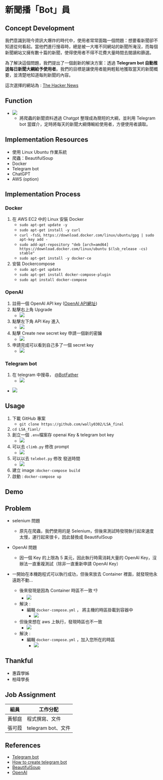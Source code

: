 # 新聞播「Bot」員

## Concept Development
我們意識到現今資訊大爆炸的時代中，使用者常常面臨一個問題：想要看新聞卻不知道從何看起。當他們進行搜尋時，總是被一大堆不同網站的新聞所淹沒，而每個新聞網站又擁有數十篇的新聞，使得使用者不得不花費大量時間去閱讀和篩選。

為了解決這個問題，我們提出了一個創新的解決方案：透過 **Telegram bot 自動推送每日新聞大綱給予使用者**。我們的目標是讓使用者能夠輕鬆地獲取當天的新聞概要，並清楚地知道每則新聞的內容。

這次選擇的網站為 : [The Hacker News](https://thehackernews.com/)
## Function
- ![](https://hackmd.io/_uploads/rJTPu3Mvn.png)
    - 將爬蟲的新聞資料透過 Chatgpt 整理成為簡短的大綱，並利用 Telegram bot 當媒介，定時將每天的新聞大綱傳輸給使用者，方便使用者讀取。
## Implementation Resources
- 使用 Linux Ubuntu 作業系統
- 爬蟲：BeautifulSoup
- Docker
- Telegram bot
- ChatGPT
- AWS (option)
## Implementation Process
### Docker
1. 在 AWS EC2 中的 Linux 安裝 Docker
    - `sudo apt-get update -y`
    - `sudo apt-get install -y curl`
    - `curl -fsSL https://download.docker.com/linux/ubuntu/gpg | sudo apt-key add -`
    - `sudo add-apt-repository "deb [arch=amd64] https://download.docker.com/linux/ubuntu $(lsb_release -cs) stable"`
    - `sudo apt-get install -y docker-ce`
3. 安裝 Dockercompose
    - `sudo apt-get update`
    - `sudo apt-get install docker-compose-plugin`
    - `sudo apt install docker-compose`
### OpenAI
1. 註冊一個 OpenAI API key ([OpenAI API網址](https://platform.openai.com/signup))
2. 點擊右上角 Upgrade
    - ![](https://hackmd.io/_uploads/H16MG7Jw2.png)
3. 點擊左下角 API Key 進入
    - ![](https://hackmd.io/_uploads/S1A4fX1Dn.png)
4. 點擊 Create new secret key 申請一個新的密鑰
    - ![](https://hackmd.io/_uploads/BJGcf7kw2.png)
5. 申請完成可以看到自己多了一個 secret key
    - ![](https://hackmd.io/_uploads/SJ7Hm7kD2.png)
### Telegram bot
1. 在 telegram 中搜尋， [@BotFather](https://t.me/BotFather)
    - ![](https://hackmd.io/_uploads/BJ10vsMP2.png) 
- ![](https://hackmd.io/_uploads/SJVOFiMD2.png)
## Usage
1. 下載 GitHub 專案
    - `git clone https://github.com/wally0302/LSA_final`
2. `cd LSA_fianl/`
3. 創立一個 `.env`檔案存 openai Key & telegram bot key
    - ![](https://hackmd.io/_uploads/SkT34oMw3.png)
4. 可以去 `climb.py` 修改 prompt
    - ![](https://hackmd.io/_uploads/ByBnriGP2.png)
5. 可以以去 `telebot.py` 修改 發送時間
    - ![](https://hackmd.io/_uploads/BkmBZ2Gvn.png) 
6. 建立 image :`docker-compose build`
7. 啟動 : `docker-compose up`
## Demo

## Problem
- selenium 問題
    - 原先在爬蟲，我們使用的是 Selenium，但後來測試時發現執行起來速度太慢，運行起來很卡，因此替換成 BeautifulSoup
- OpenAI 問題
    - 因一個 Key 的上限為 5 美元，因此執行時需消耗大量的 OpenAI Key，沒辦法一直重複測試（除非一直重新申請 OpenAI Key）

- 一開始在本機跑程式可以執行成功，但後來放去 Container 裡面，就發現他永遠跑不動...
    - 後來發現是因為 Container 時區不一致 :-1: 
        - ![](https://hackmd.io/_uploads/HyqGBMMv2.png)
    - 解決 : 
        - 編輯 `docker-compose.yml` ， 將主機的時區掛載到容器中
            - ![](https://hackmd.io/_uploads/HyXmwGMD2.png) 
    - 但後來想在 aws 上執行，發現時區也不一致
        - ![](https://hackmd.io/_uploads/H1NQAffv2.png)
    - 解決 : 
        - 編輯 `docker-compose.yml` ，加入您所在的時區
            - ![](https://hackmd.io/_uploads/H19VCzfvh.png)
 



## Thankful
- 惠霖學姊
- 柏瑋學長
## Job Assignment
| 組員| 工作分配|
| -------- | -------- |
| 黃郁庭    | 程式撰寫、文件     | 
| 張可葭    | telegram bot、文件     | 

## References
- [Telegram bot](https://oscarada87.github.io/2019/05/25/%E7%94%A8-Python-%E6%89%93%E9%80%A0%E8%87%AA%E5%B7%B1%E7%9A%84-Telegram-Bot/)
- [How to create telegram bot](https://www.toptal.com/python/telegram-bot-tutorial-python)
- [BeautifulSoup](https://www.learncodewithmike.com/2020/02/python-beautifulsoup-web-scraper.html)
- [OpenAI](https://levelup.gitconnected.com/how-to-get-started-with-openai-in-python-758d3db5f25b)
